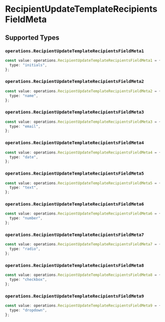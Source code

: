 # RecipientUpdateTemplateRecipientsFieldMeta


## Supported Types

### `operations.RecipientUpdateTemplateRecipientsFieldMeta1`

```typescript
const value: operations.RecipientUpdateTemplateRecipientsFieldMeta1 = {
  type: "initials",
};
```

### `operations.RecipientUpdateTemplateRecipientsFieldMeta2`

```typescript
const value: operations.RecipientUpdateTemplateRecipientsFieldMeta2 = {
  type: "name",
};
```

### `operations.RecipientUpdateTemplateRecipientsFieldMeta3`

```typescript
const value: operations.RecipientUpdateTemplateRecipientsFieldMeta3 = {
  type: "email",
};
```

### `operations.RecipientUpdateTemplateRecipientsFieldMeta4`

```typescript
const value: operations.RecipientUpdateTemplateRecipientsFieldMeta4 = {
  type: "date",
};
```

### `operations.RecipientUpdateTemplateRecipientsFieldMeta5`

```typescript
const value: operations.RecipientUpdateTemplateRecipientsFieldMeta5 = {
  type: "text",
};
```

### `operations.RecipientUpdateTemplateRecipientsFieldMeta6`

```typescript
const value: operations.RecipientUpdateTemplateRecipientsFieldMeta6 = {
  type: "number",
};
```

### `operations.RecipientUpdateTemplateRecipientsFieldMeta7`

```typescript
const value: operations.RecipientUpdateTemplateRecipientsFieldMeta7 = {
  type: "radio",
};
```

### `operations.RecipientUpdateTemplateRecipientsFieldMeta8`

```typescript
const value: operations.RecipientUpdateTemplateRecipientsFieldMeta8 = {
  type: "checkbox",
};
```

### `operations.RecipientUpdateTemplateRecipientsFieldMeta9`

```typescript
const value: operations.RecipientUpdateTemplateRecipientsFieldMeta9 = {
  type: "dropdown",
};
```

